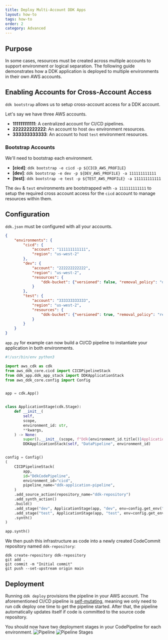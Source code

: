 ```yaml
---
title: Deploy Multi-Account DDK Apps
layout: how-to
tags: how-to
order: 2
category: Advanced
---
```


## Purpose
In some cases, resources must be created across multiple accounts to support environment or logical separation. The following guide demonstrates how a DDK application is deployed to multiple environments in their own AWS accounts.

## Enabling Accounts for Cross-Account Access
`ddk bootstrap` allows us to setup cross-account access for a DDK account.

Let's say we have three AWS accounts.
- **111111111111**: A centralized account for CI/CD pipelines.
- **222222222222**: An account to host `dev` environment resources.
- **333333333333**: An account to host `test` environment resources.

### Bootstrap Accounts
We'll need to bootstrap each environment. 

- **[cicd]**: `ddk bootstrap -e cicd -p ${CICD_AWS_PROFILE}`
- **[dev]**: `ddk bootstrap -e dev -p ${DEV_AWS_PROFILE} -a 111111111111`
- **[test]**: `ddk bootstrap -e test -p ${TEST_AWS_PROFILE} -a 111111111111`

The `dev` & `test` environments are bootstrapped with `-a 111111111111` to setup the required cross account access for the `cicd` account to manage resources within them.

## Configuration
`ddk.json` must be configured with all your accounts.

```json
{
    "environments": {
        "cicd": {
            "account": "111111111111",
            "region": "us-west-2"
        },
        "dev": {
            "account": "222222222222",
            "region": "us-west-2",
            "resources": {
                "ddk-bucket": {"versioned": false, "removal_policy": "destroy"}
            }
        },
        "test": {
            "account": "333333333333",
            "region": "us-west-2",
            "resources": {
                "ddk-bucket": {"versioned": true, "removal_policy": "retain"}
            }
        }
    }
}
```

`app.py` for example can now build a CI/CD pipeline to instantiate your application in both environments.

```python
#!/usr/bin/env python3

import aws_cdk as cdk
from aws_ddk_core.cicd import CICDPipelineStack
from ddk_app.ddk_app_stack import DDKApplicationStack
from aws_ddk_core.config import Config


app = cdk.App()


class ApplicationStage(cdk.Stage):
    def __init__(
        self,
        scope,
        environment_id: str,
        **kwargs,
    ) -> None:
        super().__init__(scope, f"Ddk{environment_id.title()}Application", **kwargs)
        DDKApplicationStack(self, "DataPipeline", environment_id)


config = Config()
(
    CICDPipelineStack(
        app,
        id="DdkCodePipeline",
        environment_id="cicd",
        pipeline_name="ddk-application-pipeline",
    )
    .add_source_action(repository_name="ddk-repository")
    .add_synth_action()
    .build()
    .add_stage("dev", ApplicationStage(app, "dev", env=config.get_env("dev")))
    .add_stage("test", ApplicationStage(app, "test", env=config.get_env("test")))
    .synth()
)

app.synth()
```

We then push this infrastructure as code into a newly created CodeCommit repository named `ddk-repository`:
```
ddk create-repository ddk-repository
git add .
git commit -m "Initial commit"
git push --set-upstream origin main
```

## Deployment 
Running `ddk deploy` provisions the pipeline in your AWS account. The aforementioned CI/CD pipeline is [self-mutating](https://aws.amazon.com/blogs/developer/cdk-pipelines-continuous-delivery-for-aws-cdk-applications/), meaning we only need to run cdk deploy one time to get the pipeline started. After that, the pipeline automatically updates itself if code is committed to the source code repository.

You should now have two deployment stages in your CodePipeline for each environment.
![Pipeline](/aws-ddk/img/multi-account-pipeline.png)
![Pipeline Stages](/aws-ddk/img/multi-account-stages.png)



